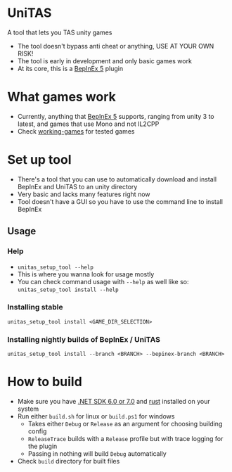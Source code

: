 # UniTAS
A tool that lets you TAS unity games

- The tool doesn't bypass anti cheat or anything, USE AT YOUR OWN RISK!
- The tool is early in development and only basic games work
- At its core, this is a [BepInEx 5] plugin

# What games work
- Currently, anything that [BepInEx 5] supports, ranging from unity 3 to latest, and games that use Mono and not IL2CPP
- Check [working-games](docs/working-games.md) for tested games

# Set up tool
- There's a tool that you can use to automatically download and install BepInEx and UniTAS to an unity directory
- Very basic and lacks many features right now
- Tool doesn't have a GUI so you have to use the command line to install BepInEx 

## Usage
### Help
- `unitas_setup_tool --help`
- This is where you wanna look for usage mostly
- You can check command usage with `--help` as well like so: `unitas_setup_tool install --help`

### Installing stable
`unitas_setup_tool install <GAME_DIR_SELECTION>`

### Installing nightly builds of BepInEx / UniTAS
`unitas_setup_tool install --branch <BRANCH> --bepinex-branch <BRANCH>`

# How to build
- Make sure you have [.NET SDK 6.0 or 7.0](https://dotnet.microsoft.com/en-us/download) and [rust](https://www.rust-lang.org/tools/install) installed on your system
- Run either `build.sh` for linux or `build.ps1` for windows
  - Takes either `Debug` or `Release` as an argument for choosing building config
  - `ReleaseTrace` builds with a `Release` profile but with trace logging for the plugin
  - Passing in nothing will build `Debug` automatically
- Check `build` directory for built files

[BepInEx 5]: https://docs.bepinex.dev/articles/user_guide/installation/index.html
